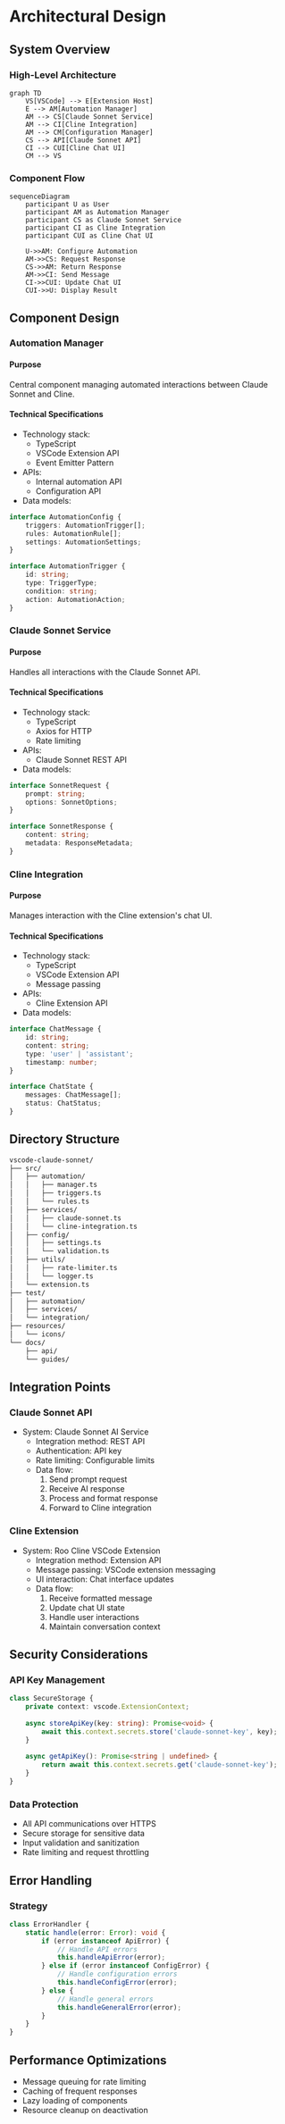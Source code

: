 # Architectural Design

## System Overview
### High-Level Architecture
```mermaid
graph TD
    VS[VSCode] --> E[Extension Host]
    E --> AM[Automation Manager]
    AM --> CS[Claude Sonnet Service]
    AM --> CI[Cline Integration]
    AM --> CM[Configuration Manager]
    CS --> API[Claude Sonnet API]
    CI --> CUI[Cline Chat UI]
    CM --> VS
```

### Component Flow
```mermaid
sequenceDiagram
    participant U as User
    participant AM as Automation Manager
    participant CS as Claude Sonnet Service
    participant CI as Cline Integration
    participant CUI as Cline Chat UI

    U->>AM: Configure Automation
    AM->>CS: Request Response
    CS->>AM: Return Response
    AM->>CI: Send Message
    CI->>CUI: Update Chat UI
    CUI->>U: Display Result
```

## Component Design
### Automation Manager
#### Purpose
Central component managing automated interactions between Claude Sonnet and Cline.

#### Technical Specifications
- Technology stack:
  - TypeScript
  - VSCode Extension API
  - Event Emitter Pattern
- APIs:
  - Internal automation API
  - Configuration API
- Data models:
```typescript
interface AutomationConfig {
    triggers: AutomationTrigger[];
    rules: AutomationRule[];
    settings: AutomationSettings;
}

interface AutomationTrigger {
    id: string;
    type: TriggerType;
    condition: string;
    action: AutomationAction;
}
```

### Claude Sonnet Service
#### Purpose
Handles all interactions with the Claude Sonnet API.

#### Technical Specifications
- Technology stack:
  - TypeScript
  - Axios for HTTP
  - Rate limiting
- APIs:
  - Claude Sonnet REST API
- Data models:
```typescript
interface SonnetRequest {
    prompt: string;
    options: SonnetOptions;
}

interface SonnetResponse {
    content: string;
    metadata: ResponseMetadata;
}
```

### Cline Integration
#### Purpose
Manages interaction with the Cline extension's chat UI.

#### Technical Specifications
- Technology stack:
  - TypeScript
  - VSCode Extension API
  - Message passing
- APIs:
  - Cline Extension API
- Data models:
```typescript
interface ChatMessage {
    id: string;
    content: string;
    type: 'user' | 'assistant';
    timestamp: number;
}

interface ChatState {
    messages: ChatMessage[];
    status: ChatStatus;
}
```

## Directory Structure
```bash
vscode-claude-sonnet/
├── src/
│   ├── automation/
│   │   ├── manager.ts
│   │   ├── triggers.ts
│   │   └── rules.ts
│   ├── services/
│   │   ├── claude-sonnet.ts
│   │   └── cline-integration.ts
│   ├── config/
│   │   ├── settings.ts
│   │   └── validation.ts
│   ├── utils/
│   │   ├── rate-limiter.ts
│   │   └── logger.ts
│   └── extension.ts
├── test/
│   ├── automation/
│   ├── services/
│   └── integration/
├── resources/
│   └── icons/
└── docs/
    ├── api/
    └── guides/
```

## Integration Points
### Claude Sonnet API
- System: Claude Sonnet AI Service
  - Integration method: REST API
  - Authentication: API key
  - Rate limiting: Configurable limits
  - Data flow:
    1. Send prompt request
    2. Receive AI response
    3. Process and format response
    4. Forward to Cline integration

### Cline Extension
- System: Roo Cline VSCode Extension
  - Integration method: Extension API
  - Message passing: VSCode extension messaging
  - UI interaction: Chat interface updates
  - Data flow:
    1. Receive formatted message
    2. Update chat UI state
    3. Handle user interactions
    4. Maintain conversation context

## Security Considerations
### API Key Management
```typescript
class SecureStorage {
    private context: vscode.ExtensionContext;
    
    async storeApiKey(key: string): Promise<void> {
        await this.context.secrets.store('claude-sonnet-key', key);
    }
    
    async getApiKey(): Promise<string | undefined> {
        return await this.context.secrets.get('claude-sonnet-key');
    }
}
```

### Data Protection
- All API communications over HTTPS
- Secure storage for sensitive data
- Input validation and sanitization
- Rate limiting and request throttling

## Error Handling
### Strategy
```typescript
class ErrorHandler {
    static handle(error: Error): void {
        if (error instanceof ApiError) {
            // Handle API errors
            this.handleApiError(error);
        } else if (error instanceof ConfigError) {
            // Handle configuration errors
            this.handleConfigError(error);
        } else {
            // Handle general errors
            this.handleGeneralError(error);
        }
    }
}
```

## Performance Optimizations
- Message queuing for rate limiting
- Caching of frequent responses
- Lazy loading of components
- Resource cleanup on deactivation